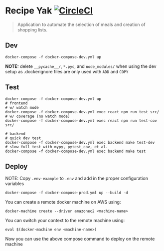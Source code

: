 # Recipe Yak [![CircleCI](https://circleci.com/gh/chdsbd/recipeyak.svg?style=svg&circle-token=6a3a7cfa1b08a293ddfe600500830b75347f0957)](https://circleci.com/gh/chdsbd/recipeyak)
> Application to automate the selection of meals and creation of shopping lists.

## Dev

```
docker-compose -f docker-compose-dev.yml up
```

**NOTE:** delete `__pycache__/`, `*.pyc`, and `node_modules/` when using the dev
setup as .dockerignore files are only used with `ADD` and `COPY`

## Test

```
docker-compose -f docker-compose-dev.yml up
# frontend
# w/ watch mode
docker-compose -f docker-compose-dev.yml exec react npm run test src/
# w/ coverage (no watch mode)
docker-compose -f docker-compose-dev.yml exec react npm run test-cov src/

# backend
# quick dev test
docker-compose -f docker-compose-dev.yml exec backend make test-dev
# slow full test with mypy, pytest_cov, et al.
docker-compose -f docker-compose-dev.yml exec backend make test
```

## Deploy
NOTE: Copy `.env-example` to `.env` and add in the proper configuration variables
```
docker-compose -f docker-compose-prod.yml up --build -d
```

You can create a remote docker machine on AWS using:
```
docker-machine create --driver amazonec2 <machine-name>
```
You can switch your context to the remote machine using:
```
eval $(docker-machine env <machine-name>)
```
Now you can use the above compose command to deploy on the remote machine

[0]: https://docs.docker.com/engine/reference/builder/#dockerignore-file
